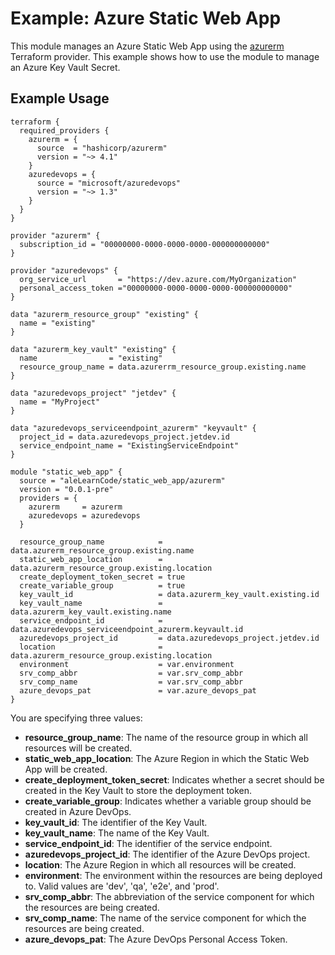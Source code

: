 # Example: Azure Static Web App

This module manages an Azure Static Web App using the [azurerm](https://registry.terraform.io/providers/hashicorp/azurerm/latest) Terraform provider.  This example shows how to use the module to manage an Azure Key Vault Secret.

## Example Usage

```hcl
terraform {
  required_providers {
    azurerm = {
      source  = "hashicorp/azurerm"
      version = "~> 4.1"
    }
    azuredevops = {
      source = "microsoft/azuredevops"
      version = "~> 1.3"
    }
  }
}

provider "azurerm" {
  subscription_id = "00000000-0000-0000-0000-000000000000"
}

provider "azuredevops" {
  org_service_url       = "https://dev.azure.com/MyOrganization"
  personal_access_token ="00000000-0000-0000-0000-000000000000"
}

data "azurerm_resource_group" "existing" {
  name = "existing"
}

data "azurerm_key_vault" "existing" {
  name                = "existing"
  resource_group_name = data.azurerrm_resource_group.existing.name
}

data "azuredevops_project" "jetdev" {
  name = "MyProject"
}

data "azuredevops_serviceendpoint_azurerm" "keyvault" {
  project_id = data.azuredevops_project.jetdev.id
  service_endpoint_name = "ExistingServiceEndpoint"
}

module "static_web_app" {
  source = "aleLearnCode/static_web_app/azurerm"
  version = "0.0.1-pre"
  providers = {
    azurerm     = azurerm
    azuredevops = azuredevops
  }

  resource_group_name            = data.azurerm_resource_group.existing.name
  static_web_app_location        = data.azurerm_resource_group.existing.location
  create_deployment_token_secret = true
  create_variable_group          = true
  key_vault_id                   = data.azurerm_key_vault.existing.id
  key_vault_name                 = data.azurerm_key_vault.existing.name
  service_endpoint_id            = data.azuredevops_serviceendpoint_azurerm.keyvault.id
  azuredevops_project_id         = data.azuredevops_project.jetdev.id
  location                       = data.azurerm_resource_group.existing.location
  environment                    = var.environment
  srv_comp_abbr                  = var.srv_comp_abbr
  srv_comp_name                  = var.srv_comp_abbr
  azure_devops_pat               = var.azure_devops_pat
}
```

You are specifying three values:

- **resource_group_name**: The name of the resource group in which all resources will be created.
- **static_web_app_location**: The Azure Region in which the Static Web App will be created.
- **create_deployment_token_secret**: Indicates whether a secret should be created in the Key Vault to store the deployment token.
- **create_variable_group**: Indicates whether a variable group should be created in Azure DevOps.
- **key_vault_id**: The identifier of the Key Vault.
- **key_vault_name**: The name of the Key Vault.
- **service_endpoint_id**: The identifier of the service endpoint.
- **azuredevops_project_id**: The identifier of the Azure DevOps project.
- **location**: The Azure Region in which all resources will be created.
- **environment**: The environment within the resources are being deployed to. Valid values are 'dev', 'qa', 'e2e', and 'prod'.
- **srv_comp_abbr**: The abbreviation of the service component for which the resources are being created.
- **srv_comp_name**: The name of the service component for which the resources are being created.
- **azure_devops_pat**: The Azure DevOps Personal Access Token.
